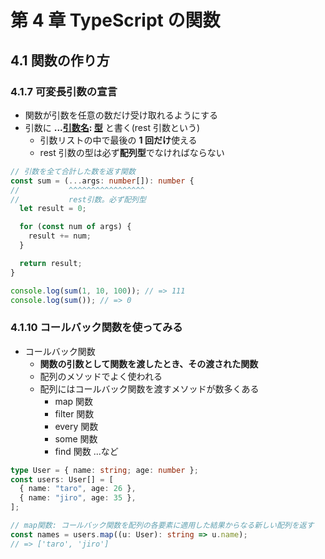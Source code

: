 # 第 4 章 TypeScript の関数

## 4.1 関数の作り方

### 4.1.7 可変長引数の宣言

- 関数が引数を任意の数だけ受け取れるようにする
- 引数に **...<ins>引数名</ins>: <ins>型</ins>** と書く(rest 引数という)
  - 引数リストの中で最後の **1 回だけ**使える
  - rest 引数の型は必ず**配列型**でなければならない

```ts
// 引数を全て合計した数を返す関数
const sum = (...args: number[]): number {
//           ^^^^^^^^^^^^^^^^^
//           rest引数。必ず配列型
  let result = 0;

  for (const num of args) {
    result += num;
  }

  return result;
}

console.log(sum(1, 10, 100)); // => 111
console.log(sum()); // => 0
```

### 4.1.10 コールバック関数を使ってみる

- コールバック関数
  - **関数の引数として関数を渡したとき、その渡された関数**
  - 配列のメソッドでよく使われる
  - 配列にはコールバック関数を渡すメソッドが数多くある
    - map 関数
    - filter 関数
    - every 関数
    - some 関数
    - find 関数 ...など

```ts
type User = { name: string; age: number };
const users: User[] = [
  { name: "taro", age: 26 },
  { name: "jiro", age: 35 },
];

// map関数: コールバック関数を配列の各要素に適用した結果からなる新しい配列を返す
const names = users.map((u: User): string => u.name);
// => ['taro', 'jiro']
```
